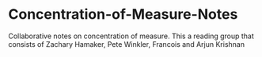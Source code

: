 Concentration-of-Measure-Notes
==============================

Collaborative notes on concentration of measure. This a reading group that consists of 
Zachary Hamaker, Pete Winkler, Francois and Arjun Krishnan

